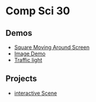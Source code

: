 # Comp Sci 30

## Demos
- [Square Moving Around Screen](square-moving)
-  [Image Demo](image-demo)
- [Traffic light](traffic-light)



## Projects

- [interactive Scene](interected-scene)
